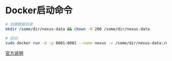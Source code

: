 Docker启动命令
===

```bash
# 创建数据目录
mkdir /some/dir/nexus-data && chown -R 200 /some/dir/nexus-data

# 启动
sudo docker run -d -p 8081:8081 --name nexus -v /some/dir/nexus-data:/nexus-data -e INSTALL4J_ADD_VM_PARAMS="-Xms512m -Xmx512m -XX:MaxDirectMemorySize=512m" sonatype/nexus3
```

[官方说明](https://hub.docker.com/r/sonatype/nexus3/)